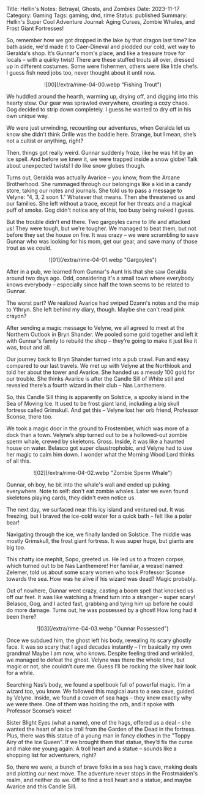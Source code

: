Title: Hellin's Notes: Betrayal, Ghosts, and Zombies
Date: 2023-11-17
Category: Gaming
Tags: gaming, dnd, rime
Status: published
Summary: Hellin's Super Cool Adventure Journal: Aging Curses, Zombie Whales, and Frost Giant Fortresses!

So, remember how we got dropped in the lake by that dragon last time? Ice bath
aside, we'd made it to Caer-Dineval and plodded our cold, wet way to Geralda's
shop. It’s Gunnar's mom's place, and like a treasure trove for locals –
with a quirky twist! There are these stuffed trouts all over, dressed up in
different costumes. Some were fishermen, others were like little chefs. I guess
fish need jobs too, never thought about it until now.

<center>
![00](/extra/rime-04-00.webp "Fishing Trout")
</center>

We huddled around the hearth, warming up, drying off, and digging into this
hearty stew. Our gear was sprawled everywhere, creating a cozy chaos. Gog
decided to strip down completely. I guess he wanted to dry off in his own
unique way.

We were just unwinding, recounting our adventures, when Geralda let us know she
didn’t think Orille was the baddie here. Strange, but I mean, she’s not a
cultist or anything, right?

Then, things got really weird. Gunnar suddenly froze, like he was hit by an ice
spell. And before we knew it, we were trapped inside a snow globe! Talk about
unexpected twists! I do like snow globes though.

Turns out, Geralda was actually Avarice – you know, from the Arcane
Brotherhood. She rummaged through our belongings like a kid in a candy store,
taking our notes and journals. She told us to pass a message to Velyne: "4, 3,
2 soon 1." Whatever that means. Then she threatened us and our families. She
left without a trace, except for her threats and a magical puff of smoke. Gog
didn't notice any of this, too busy being naked I guess.

But the trouble didn’t end there. Two gargoyles came to life and attacked us!
They were tough, but we're tougher. We managed to beat them, but not before
they set the house on fire. It was crazy – we were scrambling to save Gunnar
who was looking for his mom, get our gear, and save many of those trout as
we could.

<center>
![01](/extra/rime-04-01.webp "Gargoyles")
</center>

After in a pub, we learned from Gunnar's Aunt Iris that she saw Geralda around
two days ago. Odd, considering it's a small town where everybody knows
everybody – especially since half the town seems to be related to Gunnar.

The worst part? We realized Avarice had swiped Dzann's notes and the map to
Ythryn. She left behind my diary, though. Maybe she can't read pink crayon?

After sending a magic message to Velyne, we all agreed to meet at the Northern
Outlook in Bryn Shander. We pooled some gold together and left it with Gunnar's
family to rebuild the shop – they’re going to make it just like it was, trout
and all.

Our journey back to Bryn Shander turned into a pub crawl. Fun and easy compared
to our last travels.  We met up with Velyne at the Northlook and told her about
the tower and Avarice. She handed us a measly 100 gold for our trouble. She
thinks Avarice is after the Candle Sill of White still and revealed there’s a
fourth wizard in their club – Nas Lanthemere.

So, this Candle Sill thing is apparently on Solstice, a spooky island in the
Sea of Moving Ice. It used to be frost giant land, including a big skull
fortress called Grimskull. And get this – Velyne lost her orb friend, Professor
Sconse, there too.

We took a magic door in the ground to Frostember, which was more of a dock than
a town. Velyne’s ship turned out to be a hollowed-out zombie sperm whale,
crewed by skeletons. Gross. Inside, it was like a haunted house on water.
Belasco got super claustrophobic, and Velyne had to use her magic to calm him
down. I wonder what the Morning Wood Lord thinks of all this.

<center>
![02](/extra/rime-04-02.webp "Zombie Sperm Whale")
</center>

Gunnar, oh boy, he bit into the whale's wall and ended up puking everywhere.
Note to self: don't eat zombie whales. Later we even found skeletons playing
cards, they didn't even notice us.

The next day, we surfaced near this icy island and ventured out. It was
freezing, but I braved the ice-cold water for a quick bath – felt like a polar
bear!

Navigating through the ice, we finally landed on Solstice. The middle was mostly
Grimskull, the frost giant fortress. It was super huge, but giants are big too.

This chatty ice mephit, Sopo, greeted us. He led us to a frozen corpse, which
turned out to be Nas Lanthemere! Her familiar, a weasel named Zelemer,
told us about some scary women who took Professor Sconse towards the sea. How
was he alive if his wizard was dead? Magic probably.

Out of nowhere, Gunnar went crazy, casting a boom spell that knocked us off our
feet. It was like watching a friend turn into a stranger – super scary!
Belasco, Gog, and I acted fast, grabbing and tying him up before he could do
more damage. Turns out, he was possessed by a ghost! How long had it been there?

<center>
![03](/extra/rime-04-03.webp "Gunnar Possessed")
</center>

Once we subdued him, the ghost left his body, revealing its scary ghostly face.
It was so scary that I aged decades instantly – I'm basically my own grandma!
Maybe I am now, who knows. Despite feeling tired and wrinkled, we managed to
defeat the ghost. Velyne was there the whole time, but magic or not, she
couldn’t cure me. Guess I’ll be rocking the silver hair look for a while.

Searching Nas’s body, we found a spellbook full of powerful magic. I'm a wizard
too, you know. We followed this magical aura to a sea cave, guided by Velyne.
Inside, we found a coven of sea hags – they knew exactly why we were there. One
of them was holding the orb, and it spoke with Professor Sconse’s voice!

Sister Blight Eyes (what a name), one of the hags, offered us a deal – she
wanted the heart of an ice troll from the Garden of the Dead in the fortress.
Plus, there was this statue of a young man in fancy clothes in the "Toppy Airy
of the Ice Queen". If we brought them that statue, they’d fix the curse and
make me young again. A troll heart and a statue – sounds like a shopping list
for adventurers, right?

So, there we were, a bunch of brave folks in a sea hag’s cave, making deals and
plotting our next move. The adventure never stops in the Frostmaiden's realm,
and neither do we. Off to find a troll heart and a statue, and maybe Avarice
and this Candle Sill.
